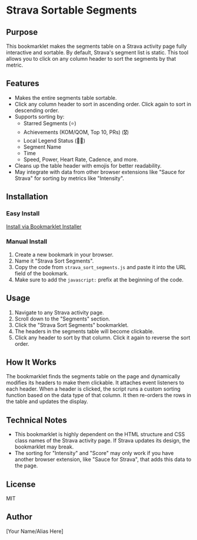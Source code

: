 # Strava Sortable Segments

## Purpose
This bookmarklet makes the segments table on a Strava activity page fully interactive and sortable. By default, Strava's segment list is static. This tool allows you to click on any column header to sort the segments by that metric.

## Features
- Makes the entire segments table sortable.
- Click any column header to sort in ascending order. Click again to sort in descending order.
- Supports sorting by:
  - Starred Segments (⭐️)
  - Achievements (KOM/QOM, Top 10, PRs) (🎖️)
  - Local Legend Status (🦸🏻)
  - Segment Name
  - Time
  - Speed, Power, Heart Rate, Cadence, and more.
- Cleans up the table header with emojis for better readability.
- May integrate with data from other browser extensions like "Sauce for Strava" for sorting by metrics like "Intensity".

## Installation

### Easy Install
[Install via Bookmarklet Installer](https://austegard.com/web-utilities/bookmarklet-installer.html?bookmarklet=strava_sort_segments.js)

### Manual Install
1. Create a new bookmark in your browser.
2. Name it "Strava Sort Segments".
3. Copy the code from `strava_sort_segments.js` and paste it into the URL field of the bookmark.
4. Make sure to add the `javascript:` prefix at the beginning of the code.

## Usage
1. Navigate to any Strava activity page.
2. Scroll down to the "Segments" section.
3. Click the "Strava Sort Segments" bookmarklet.
4. The headers in the segments table will become clickable.
5. Click any header to sort by that column. Click it again to reverse the sort order.

## How It Works
The bookmarklet finds the segments table on the page and dynamically modifies its headers to make them clickable. It attaches event listeners to each header. When a header is clicked, the script runs a custom sorting function based on the data type of that column. It then re-orders the rows in the table and updates the display.

## Technical Notes
- This bookmarklet is highly dependent on the HTML structure and CSS class names of the Strava activity page. If Strava updates its design, the bookmarklet may break.
- The sorting for "Intensity" and "Score" may only work if you have another browser extension, like "Sauce for Strava", that adds this data to the page.

## License
MIT

## Author
[Your Name/Alias Here]
